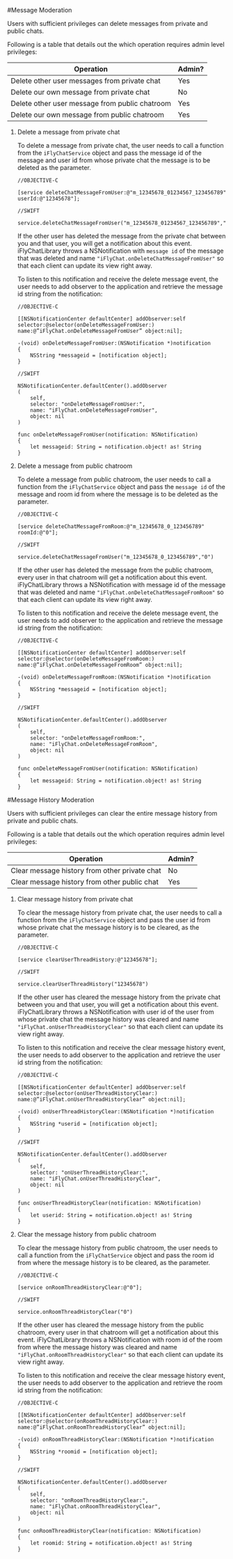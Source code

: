 #Message Moderation

Users with sufficient privileges can delete messages from private and public chats.

Following is a table that details out the which operation requires admin level privileges:

| Operation                                      | Admin? |
|------------------------------------------------|--------|
| Delete other user messages from private chat   | Yes    |
| Delete our own message from private chat       | No     |
| Delete other user message from public chatroom | Yes    |
| Delete our own message from public chatroom    | Yes    |


1. Delete a message from private chat

    To delete a message from private chat, the user needs to call a function from the `iFlyChatService` object and pass the message id of the message and user id from whose private chat the message is to be deleted as the parameter.

    ~~~
    //OBJECTIVE-C

    [service deleteChatMessageFromUser:@"m_12345678_01234567_123456789" userId:@"12345678"];
    ~~~
    ~~~
    //SWIFT

    service.deleteChatMessageFromUser("m_12345678_01234567_123456789","12345678")
    ~~~
  
    If the other user has deleted the message from the private chat between you and that user, you will get a notification about this event. iFlyChatLibrary throws a NSNotification with `message id` of the message that was deleted and name `"iFlyChat.onDeleteChatMessageFromUser"` so that each client can update its view right away.

    To listen to this notification and receive the delete message event, the user needs to add observer to the application and retrieve the message id string from the notification:

    ~~~
    //OBJECTIVE-C

    [[NSNotificationCenter defaultCenter] addObserver:self selector:@selector(onDeleteMessageFromUser:) name:@”iFlyChat.onDeleteMessageFromUser” object:nil];

    -(void) onDeleteMessageFromUser:(NSNotification *)notification
    {
        NSString *messageid = [notification object];
    }
    ~~~
    ~~~
    //SWIFT

    NSNotificationCenter.defaultCenter().addObserver
    (
        self,
        selector: "onDeleteMessageFromUser:",
        name: "iFlyChat.onDeleteMessageFromUser",
        object: nil
    )

    func onDeleteMessageFromUser(notification: NSNotification)
    {
        let messageid: String = notification.object! as! String
    }
    ~~~
  
2. Delete a message from public chatroom

    To delete a message from public chatroom, the user needs to call a function from the `iFlyChatService` object and pass the `message id` of the message and room id from where the message is to be deleted as the parameter.

    ~~~
    //OBJECTIVE-C

    [service deleteChatMessageFromRoom:@"m_12345678_0_123456789" roomId:@"0"];
    ~~~
    ~~~
    //SWIFT

    service.deleteChatMessageFromUser("m_12345678_0_123456789","0")
    ~~~
  
    If the other user has deleted the message from the public chatroom, every user in that chatroom will get a notification about this event. iFlyChatLibrary throws a NSNotification with message id of the message that was deleted and name `"iFlyChat.onDeleteChatMessageFromRoom"` so that each client can update its view right away.

    To listen to this notification and receive the delete message event, the user needs to add observer to the application and retrieve the message id string from the notification:

    ~~~
    //OBJECTIVE-C

    [[NSNotificationCenter defaultCenter] addObserver:self selector:@selector(onDeleteMessageFromRoom:) name:@”iFlyChat.onDeleteMessageFromRoom” object:nil];

    -(void) onDeleteMessageFromRoom:(NSNotification *)notification
    {
        NSString *messageid = [notification object];
    }
    ~~~
    ~~~
    //SWIFT

    NSNotificationCenter.defaultCenter().addObserver
    (
        self,
        selector: "onDeleteMessageFromRoom:",
        name: "iFlyChat.onDeleteMessageFromRoom",
        object: nil
    )

    func onDeleteMessageFromUser(notification: NSNotification)
    {
        let messageid: String = notification.object! as! String
    }
    ~~~

#Message History Moderation

Users with sufficient privileges can clear the entire message history from private and public chats.

Following is a table that details out the which operation requires admin level privileges:
    
| Operation                                     | Admin? |
|-----------------------------------------------|--------|
| Clear message history from other private chat | No     |
| Clear message history from other public chat  | Yes    |


1. Clear message history from private chat

    To clear the message history from private chat, the user needs to call a function from the `iFlyChatService` object and pass the user id from whose private chat the message history is to be cleared, as the parameter.

    ~~~
    //OBJECTIVE-C

    [service clearUserThreadHistory:@"12345678"];
    ~~~
    ~~~
    //SWIFT

    service.clearUserThreadHistory("12345678")
    ~~~

    If the other user has cleared the message history from the private chat between you and that user, you will get a notification about this event. iFlyChatLibrary throws a NSNotification with user id of the user from whose private chat the message history was cleared and name `"iFlyChat.onUserThreadHistoryClear"` so that each client can update its view right away.

    To listen to this notification and receive the clear message history event, the user needs to add observer to the application and retrieve the user id string from the notification:

    ~~~
    //OBJECTIVE-C

    [[NSNotificationCenter defaultCenter] addObserver:self selector:@selector(onUserThreadHistoryClear:) name:@”iFlyChat.onUserThreadHistoryClear” object:nil];

    -(void) onUserThreadHistoryClear:(NSNotification *)notification
    {
        NSString *userid = [notification object];
    }
    ~~~
    ~~~
    //SWIFT

    NSNotificationCenter.defaultCenter().addObserver
    (
        self,
        selector: "onUserThreadHistoryClear:",
        name: "iFlyChat.onUserThreadHistoryClear",
        object: nil
    )

    func onUserThreadHistoryClear(notification: NSNotification)
    {
        let userid: String = notification.object! as! String
    }
    ~~~

2. Clear the message history from public chatroom

    To clear the message history from public chatroom, the user needs to call a function from the `iFlyChatService` object and pass the room id from where the message history is to be cleared, as the parameter.

    ~~~
    //OBJECTIVE-C

    [service onRoomThreadHistoryClear:@"0"];
    ~~~
    ~~~
    //SWIFT

    service.onRoomThreadHistoryClear("0")
    ~~~

    If the other user has cleared the message history from the public chatroom, every user in that chatroom will get a notification about this event. iFlyChatLibrary throws a NSNotification with room id of the room from where the message history was cleared and name `"iFlyChat.onRoomThreadHistoryClear"` so that each client can update its view right away.

    To listen to this notification and receive the clear message history event, the user needs to add observer to the application and retrieve the room id string from the notification:

    ~~~
    //OBJECTIVE-C

    [[NSNotificationCenter defaultCenter] addObserver:self selector:@selector(onRoomThreadHistoryClear:) name:@”iFlyChat.onRoomThreadHistoryClear” object:nil];

    -(void) onRoomThreadHistoryClear:(NSNotification *)notification
    {
        NSString *roomid = [notification object];
    }
    ~~~
    ~~~
    //SWIFT

    NSNotificationCenter.defaultCenter().addObserver
    (
        self,
        selector: "onRoomThreadHistoryClear:",
        name: "iFlyChat.onRoomThreadHistoryClear",
        object: nil
    )

    func onRoomThreadHistoryClear(notification: NSNotification)
    {
        let roomid: String = notification.object! as! String
    }
    ~~~